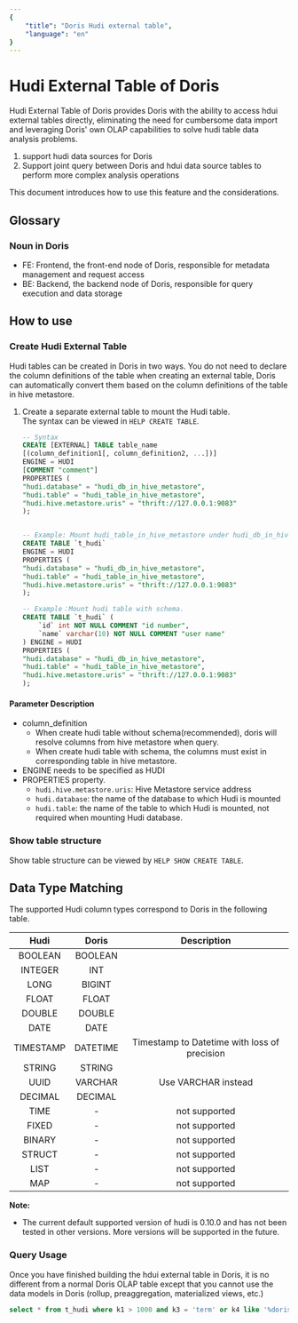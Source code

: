 ```yaml
---
{
    "title": "Doris Hudi external table",
    "language": "en"
}
---
```


<!-- 
Licensed to the Apache Software Foundation (ASF) under one
or more contributor license agreements.  See the NOTICE file
distributed with this work for additional information
regarding copyright ownership.  The ASF licenses this file
to you under the Apache License, Version 2.0 (the
"License"); you may not use this file except in compliance
with the License.  You may obtain a copy of the License at

  http://www.apache.org/licenses/LICENSE-2.0

Unless required by applicable law or agreed to in writing,
software distributed under the License is distributed on an
"AS IS" BASIS, WITHOUT WARRANTIES OR CONDITIONS OF ANY
KIND, either express or implied.  See the License for the
specific language governing permissions and limitations
under the License.
-->

# Hudi External Table of Doris

Hudi External Table of Doris provides Doris with the ability to access hdui external tables directly, eliminating the need for cumbersome data import and leveraging Doris' own OLAP capabilities to solve hudi table data analysis problems.

 1. support hudi data sources for Doris
 2. Support joint query between Doris and hdui data source tables to perform more complex analysis operations

This document introduces how to use this feature and the considerations.

## Glossary

### Noun in Doris

* FE: Frontend, the front-end node of Doris, responsible for metadata management and request access
* BE: Backend, the backend node of Doris, responsible for query execution and data storage

## How to use

### Create Hudi External Table 

Hudi tables can be created in Doris in two ways. You do not need to declare the column definitions of the table when creating an external table, Doris can automatically convert them based on the column definitions of the table in hive metastore.

1. Create a separate external table to mount the Hudi table.  
   The syntax can be viewed in `HELP CREATE TABLE`.

    ```sql
    -- Syntax
    CREATE [EXTERNAL] TABLE table_name
    [(column_definition1[, column_definition2, ...])]
    ENGINE = HUDI
    [COMMENT "comment"]
    PROPERTIES (
    "hudi.database" = "hudi_db_in_hive_metastore",
    "hudi.table" = "hudi_table_in_hive_metastore",
    "hudi.hive.metastore.uris" = "thrift://127.0.0.1:9083"
    );


    -- Example: Mount hudi_table_in_hive_metastore under hudi_db_in_hive_metastore in Hive MetaStore 
    CREATE TABLE `t_hudi` 
    ENGINE = HUDI
    PROPERTIES (
    "hudi.database" = "hudi_db_in_hive_metastore",
    "hudi.table" = "hudi_table_in_hive_metastore",
    "hudi.hive.metastore.uris" = "thrift://127.0.0.1:9083"
    );
    
    -- Example：Mount hudi table with schema.
    CREATE TABLE `t_hudi` (
        `id` int NOT NULL COMMENT "id number",
        `name` varchar(10) NOT NULL COMMENT "user name"
    ) ENGINE = HUDI
    PROPERTIES (
    "hudi.database" = "hudi_db_in_hive_metastore",
    "hudi.table" = "hudi_table_in_hive_metastore",
    "hudi.hive.metastore.uris" = "thrift://127.0.0.1:9083"
    );
    ```


#### Parameter Description
- column_definition
  -  When create hudi table without schema(recommended), doris will resolve columns from hive metastore when query.
  -  When create hudi table with schema, the columns must exist in corresponding table in hive metastore.
- ENGINE needs to be specified as HUDI
- PROPERTIES property.
    - `hudi.hive.metastore.uris`: Hive Metastore service address
    - `hudi.database`: the name of the database to which Hudi is mounted
    - `hudi.table`: the name of the table to which Hudi is mounted, not required when mounting Hudi database.

### Show table structure

Show table structure can be viewed by `HELP SHOW CREATE TABLE`.
    


## Data Type Matching

The supported Hudi column types correspond to Doris in the following table.

|  Hudi  | Doris  |             Description              |
| :------: | :----: | :-------------------------------: |
|   BOOLEAN  | BOOLEAN  |                         |
|   INTEGER   |  INT  |                       |
|   LONG | BIGINT |              |
|   FLOAT   | FLOAT |  |
|   DOUBLE  | DOUBLE |  |
|   DATE  | DATE |  |
|   TIMESTAMP   |  DATETIME  | Timestamp to Datetime with loss of precision |
|   STRING   |  STRING  |                                   |
|   UUID  | VARCHAR | Use VARCHAR instead | 
|   DECIMAL  | DECIMAL |  |
|   TIME  | - | not supported |
|   FIXED  | - | not supported |
|   BINARY  | - | not supported |
|   STRUCT  | - | not supported |
|   LIST  | - | not supported |
|   MAP  | - | not supported |

**Note:** 
- The current default supported version of hudi is 0.10.0 and has not been tested in other versions. More versions will be supported in the future.


### Query Usage

Once you have finished building the hdui external table in Doris, it is no different from a normal Doris OLAP table except that you cannot use the data models in Doris (rollup, preaggregation, materialized views, etc.)

```sql
select * from t_hudi where k1 > 1000 and k3 = 'term' or k4 like '%doris';
```

